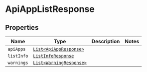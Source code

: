 

# ApiAppListResponse



## Properties

Name | Type | Description | Notes
------------ | ------------- | ------------- | -------------
| `apiApps` | [```List<ApiAppResponse>```](ApiAppResponse.md) |    |  |
| `listInfo` | [```ListInfoResponse```](ListInfoResponse.md) |    |  |
| `warnings` | [```List<WarningResponse>```](WarningResponse.md) |    |  |



